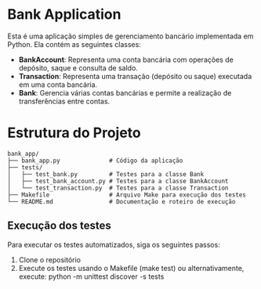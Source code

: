# Bank Application

Esta é uma aplicação simples de gerenciamento bancário implementada em Python. Ela contém as seguintes classes:

- **BankAccount**: Representa uma conta bancária com operações de depósito, saque e consulta de saldo.
- **Transaction**: Representa uma transação (depósito ou saque) executada em uma conta bancária.
- **Bank**: Gerencia várias contas bancárias e permite a realização de transferências entre contas.

# Estrutura do Projeto

    bank_app/
    ├── bank_app.py              # Código da aplicação
    ├── tests/
    │   ├── test_bank.py         # Testes para a classe Bank
    │   ├── test_bank_account.py # Testes para a classe BankAccount
    │   └── test_transaction.py  # Testes para a classe Transaction
    ├── Makefile                 # Arquivo Make para execução dos testes
    └── README.md                # Documentação e roteiro de execução


## Execução dos testes

Para executar os testes automatizados, siga os seguintes passos:

1. Clone o repositório
2. Execute os testes usando o Makefile (make test) ou alternativamente, execute: python -m unittest discover -s tests